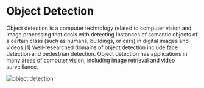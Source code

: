 # Object Detection

Object detection is a computer technology related to computer vision and image processing that deals with detecting instances of semantic objects of a certain class (such as humans, buildings, or cars) in digital images and videos.[1] Well-researched domains of object detection include face detection and pedestrian detection. Object detection has applications in many areas of computer vision, including image retrieval and video surveillance.

![object detection](https://user-images.githubusercontent.com/68498812/210207655-3f2f2c52-f992-4307-b9b4-b6b69fd87cc8.gif)
